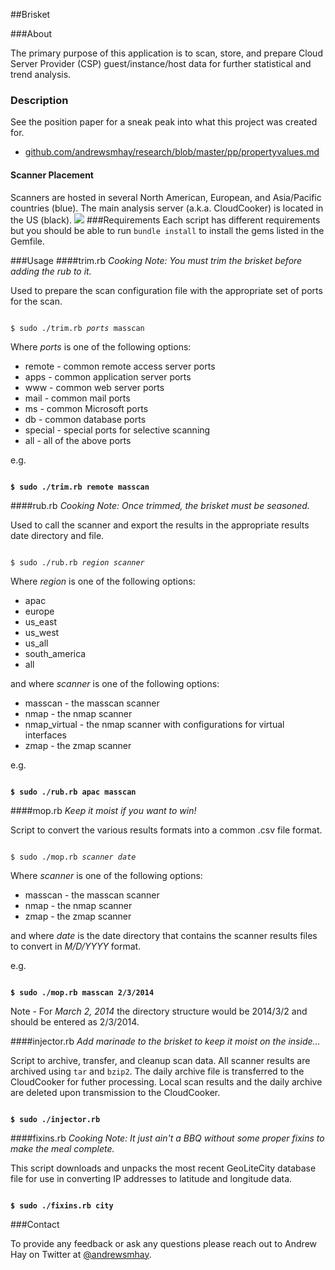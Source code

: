 ##Brisket

###About

The primary purpose of this application is to scan, store, and prepare Cloud Server Provider (CSP) guest/instance/host data for further statistical and trend analysis.
### Description
See the position paper for a sneak peak into what this project was created for.
- <a href="https://github.com/andrewsmhay/research/blob/master/pp/propertyvalues.md">github.com/andrewsmhay/research/blob/master/pp/propertyvalues.md</a>

#### Scanner Placement
Scanners are hosted in several North American, European, and Asia/Pacific countries (blue). The main analysis server (a.k.a. CloudCooker) is located in the US (black).
<img src="https://raw.github.com/andrewsmhay/brisket/master/misc/sensor.png">
###Requirements
Each script has different requirements but you should be able to run <code>bundle install</code> to install the gems listed in the Gemfile.

###Usage
####trim.rb
<i>Cooking Note: You must trim the brisket before adding the rub to it.</i>

Used to prepare the scan configuration file with the appropriate set of ports for the scan.

<pre><code>
$ sudo ./trim.rb <i>ports</i> masscan
</code></pre>

Where <i>ports</i> is one of the following options:
* remote - common remote access server ports
* apps - common application server ports
* www - common web server ports
* mail - common mail ports
* ms - common Microsoft ports
* db - common database ports
* special - special ports for selective scanning
* all - all of the above ports

e.g.
<pre><code>
<b>$ sudo ./trim.rb remote masscan</b>
</code></pre>

####rub.rb
<i>Cooking Note: Once trimmed, the brisket must be seasoned.</i>

Used to call the scanner and export the results in the appropriate results date directory and file.

<pre><code>
$ sudo ./rub.rb <i>region</i> <i>scanner</i>
</code></pre>

Where <i>region</i> is one of the following options:
* apac
* europe
* us_east
* us_west
* us_all
* south_america
* all

and where <i>scanner</i> is one of the following options:
* masscan - the masscan scanner
* nmap - the nmap scanner
* nmap_virtual - the nmap scanner with configurations for virtual interfaces
* zmap - the zmap scanner

e.g.
<pre><code>
<b>$ sudo ./rub.rb apac masscan</b>
</code></pre>

####mop.rb
<i>Keep it moist if you want to win!</i>

Script to convert the various results formats into a common .csv file format.

<pre><code>
$ sudo ./mop.rb <i>scanner</i> <i>date</i>
</code></pre>

Where <i>scanner</i> is one of the following options:
* masscan - the masscan scanner
* nmap - the nmap scanner
* zmap - the zmap scanner

and where <i>date</i> is the date directory that contains the scanner results files to convert in <i>M/D/YYYY</i> format.

e.g.
<pre><code>
<b>$ sudo ./mop.rb masscan 2/3/2014</b>
</code></pre>

Note - For <i>March 2, 2014</i> the directory structure would be 2014/3/2 and should be entered as 2/3/2014.

####injector.rb
<i>Add marinade to the brisket to keep it moist on the inside...</i>

Script to archive, transfer, and cleanup scan data. All scanner results are archived using <code>tar</code> and <code>bzip2</code>. The daily archive file is transferred to the CloudCooker for futher processing. Local scan results and the daily archive are deleted upon transmission to the CloudCooker.

<pre><code>
<b>$ sudo ./injector.rb</b>
</code></pre>

####fixins.rb
<i>Cooking Note: It just ain't a BBQ without some proper fixins to make the meal complete.</i>

This script downloads and unpacks the most recent GeoLiteCity database file for use in converting IP addresses to latitude and longitude data.
<pre><code>
<b>$ sudo ./fixins.rb city</b>
</code></pre>
###Contact

To provide any feedback or ask any questions please reach out to Andrew Hay on Twitter at <a href="http://twitter.com/andrewsmhay" target="new">@andrewsmhay</a>.
